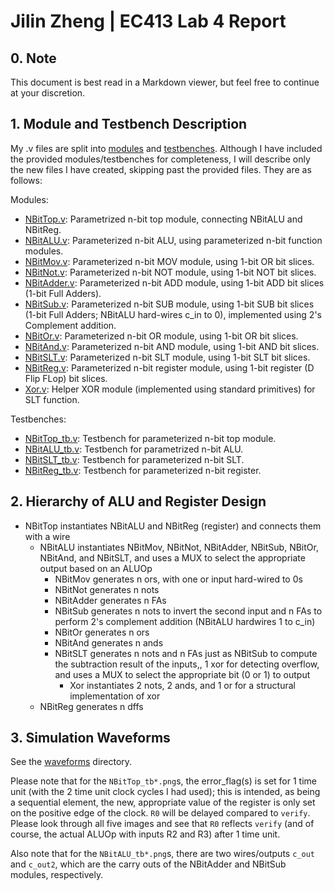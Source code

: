 # Jilin Zheng | EC413 Lab 4 Report

## 0. Note

This document is best read in a Markdown viewer, but feel free to continue at your discretion.

## 1. Module and Testbench Description

My .v files are split into [modules](./modules/) and [testbenches](./testbenches/). Although I have included the provided modules/testbenches for completeness, I will describe only the new files I have created, skipping past the provided files. They are as follows:

Modules:

- [NBitTop.v](./modules/NBitTop.v): Parametrized n-bit top module, connecting NBitALU and NBitReg.
- [NBitALU.v](./modules/NBitALU.v): Parameterized n-bit ALU, using parameterized n-bit function modules.
- [NBitMov.v](./modules/NBitMov.v): Parameterized n-bit MOV module, using 1-bit OR bit slices.
- [NBitNot.v](./modules/NBitNot.v): Parameterized n-bit NOT module, using 1-bit NOT bit slices.
- [NBitAdder.v](./modules/NBitAdder.v): Parameterized n-bit ADD module, using 1-bit ADD bit slices (1-bit Full Adders).
- [NBitSub.v](./modules/NBitSub.v): Parameterized n-bit SUB module, using 1-bit SUB bit slices (1-bit Full Adders; NBitALU hard-wires c_in to 0), implemented using 2's Complement addition.
- [NBitOr.v](./modules/NBitOr.v): Parameterized n-bit OR module, using 1-bit OR bit slices.
- [NBitAnd.v](./modules/NBitAnd.v): Parameterized n-bit AND module, using 1-bit AND bit slices.
- [NBitSLT.v](./modules/NBitSLT.v): Parameterized n-bit SLT module, using 1-bit SLT bit slices.
- [NBitReg.v](./modules/NBitReg.v): Parameterized n-bit register module, using 1-bit register (D Flip FLop) bit slices.
- [Xor.v](./modules/Xor.v): Helper XOR module (implemented using standard primitives) for SLT function.

Testbenches:

- [NBitTop_tb.v](./testbenches/NBitTop_tb.v): Testbench for parameterized n-bit top module.
- [NBitALU_tb.v](./testbenches/NBitALU_tb.v): Testbench for parametrized n-bit ALU.
- [NBitSLT_tb.v](./testbenches/NBitSLT_tb.v): Testbench for parameterized n-bit SLT.
- [NBitReg_tb.v](./testbenches/NBitReg_tb.v): Testbench for parameterized n-bit register.

## 2. Hierarchy of ALU and Register Design

- NBitTop instantiates NBitALU and NBitReg (register) and connects them with a wire
  - NBitALU instantiates NBitMov, NBitNot, NBitAdder, NBitSub, NBitOr, NBitAnd, and NBitSLT, and uses a MUX to select the appropriate output based on an ALUOp
    - NBitMov generates n ors, with one or input hard-wired to 0s
    - NBitNot generates n nots
    - NBitAdder generates n FAs
    - NBitSub generates n nots to invert the second input and n FAs to perform 2's complement addition (NBitALU hardwires 1 to c_in)
    - NBitOr generates n ors
    - NBitAnd generates n ands
    - NBitSLT generates n nots and n FAs just as NBitSub to compute the subtraction result of the inputs,, 1 xor for detecting overflow, and uses a MUX to select the appropriate bit (0 or 1) to output
      - Xor instantiates 2 nots, 2 ands, and 1 or for a structural implementation of xor
  - NBitReg generates n dffs

## 3. Simulation Waveforms

See the [waveforms](./waveforms/) directory.

Please note that for the `NBitTop_tb*.png`s, the error_flag(s) is set for 1 time unit (with the 2 time unit clock cycles I had used); this is intended, as being a sequential element, the new, appropriate value of the register is only set on the positive edge of the clock. `R0` will be delayed compared to `verify`. Please look through all five images and see that `R0` reflects `verify` (and of course, the actual ALUOp with inputs R2 and R3) after 1 time unit.

Also note that for the `NBitALU_tb*.png`s, there are two wires/outputs `c_out` and `c_out2`, which are the carry outs of the NBitAdder and NBitSub modules, respectively.
